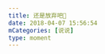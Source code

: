 ```yaml
---
title: 还是放弃吧🙂
date: 2018-04-07 15:56:54
mCategories: [说说]
type: moment
---
```


<div id="pics-20180407155654"></div>

<script src="/lib/moment/pics.js"></script>
<script>
var data = [
    {"link": "2018-04-07_000000.jpeg", "type": "shuoshuo"}
];
picsRender(data, "pics-20180407155654");
</script>

